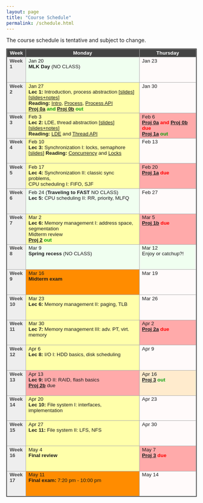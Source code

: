 ```yaml
---
layout: page
title: "Course Schedule"
permalink: /schedule.html
---
```


<style>
table.calendar {
    font-family: arial, helvetica;
    font-size: 10pt;
    empty-cells: show;
    border: 1px solid #000000;
    border-collapse: collapse;
}
table.calendar tr td {
    border: 1px solid #aaaaaa;
}
table.calendar tr {
    vertical-align: top;
    height: 5em;
    background: #ffffff;
}
table.calendar thead tr {
    text-align: center;
    background: #444444;
    color: #ffffff;
    height: auto;
    font-weight: bold;
}
/*.date {
	background: Gainsboro;
}*/
.holiday {
    background: #F0FFF0;
}
.lecture {
    background: #ffffaa;
}
.presentation {
    background: Plum;
}
.exam {
    background: DarkOrange;
}
.important {
    background: #FFEBCD;
}
.nodue {
    background: #FFFAFA;
}
.optional {
    background: Linen;
}
.reading {
    color: Black;
}
.deadline {
    background: #ffaaaa;
}
.hwdue {
    color: #ff0000;
	font-weight: bold;
}
.assignment {
    color: #0aa00a;
	font-weight: bold;
}
.date {
	background: #eeeeee;
    color: #444444;
}
</style>

The course schedule is tentative and subject to change.
<p>
<table class="calendar" cellspacing="0" cellpadding="6" width="100%">
 <thead>
  <tr>
   <td width="10%">Week</td><td width="60%">Monday</td>
   <td width="30%">Thursday</td>
  </tr>
 </thead>

<tr> <!-- week of Jan 20 -->
  <td id="2020-1-20" class="date"><b>Week 1</b></td>
  <td class="holiday">Jan 20<br/>
	<b>MLK Day</b> (NO CLASS)</td>
  <td class="nodue">Jan 23</td>
</tr>
<tr> <!-- week of Jan 27 -->
  <td id="2020-1-27" class="date"><b>Week 2</b></td>
  <td class="lecture">Jan 27<br/>
	<b>Lec 1:</b> Introduction, process abstraction [<a href="./public/lecs/lec1-intro.pdf">slides</a>]
			[<a href="./public/lecs/lec1-intro+notes.pdf">slides+notes</a>]<br/>
	<b>Reading:</b> <a href="http://pages.cs.wisc.edu/~remzi/OSTEP//intro.pdf">Intro</a>, 
		<a href="http://pages.cs.wisc.edu/~remzi/OSTEP/cpu-intro.pdf">Process</a>,
		<a href="http://pages.cs.wisc.edu/~remzi/OSTEP/cpu-api.pdf">Process API</a><br/>
	<span class="assignment"><a href="./proj0a.html">Proj 0a</a> and 
		<a href="./proj0b.html">Proj 0b</a> out</span></td>
  <td class="nodue">Jan 30</td>
</tr>
<tr> <!-- week of Feb 3 -->
  <td id="2020-2-3" class="date"><b>Week 3</b></td>
  <td class="lecture">Feb 3<br/>
	<b>Lec 2:</b> LDE, thread abstraction [<a href="./public/lecs/lec2-lde-thread.pdf">slides</a>] 
		[<a href="./public/lecs/lec2-lde-thread+notes.pdf">slides+notes</a>]<br/>
	<b>Reading:</b> <a href="http://pages.cs.wisc.edu/~remzi/OSTEP/cpu-mechanisms.pdf">LDE</a> and
		<a href="http://pages.cs.wisc.edu/~remzi/OSTEP/threads-api.pdf">Thread API</a>
	</td>
  <td class="deadline">Feb 6<br/>
	<span class="hwdue"><a href="./proj0a.html">Proj 0a</a> and 
		<a href="./proj0b.html">Proj 0b</a> due</span><br/>
	<span class="assignment"><a href="./proj1a.html">Proj 1a</a> out</span></td>
</tr>
<tr> <!-- week of Feb 10 -->
  <td id="2020-2-10" class="date"><b>Week 4</b></td>
  <td class="lecture">Feb 10<br/>
	<b>Lec 3:</b> Synchronization I: locks, semaphore [<a href="./public/lecs/lec3-lock-sem.pdf">slides</a>]
	<b>Reading:</b> <a href="http://pages.cs.wisc.edu/~remzi/OSTEP/threads-intro.pdf">Concurrency</a> and
		<a href="http://pages.cs.wisc.edu/~remzi/OSTEP/threads-locks.pdf">Locks</a></td>
  <td class="nodue">Feb 13</td>
</tr>
<tr> <!-- week of Feb 17 -->
  <td id="2020-2-17" class="date"><b>Week 5</b></td>
  <td class="lecture">Feb 17<br/>
	<b>Lec 4:</b> Synchronization II: classic sync problems,<br/>
		CPU scheduling I: FIFO, SJF</td>
  <td class="deadline">Feb 20<br/>
	<span class="hwdue"><a href="./proj1a.html">Proj 1a</a> due</span></td>
</tr>
<tr> <!-- week of Feb 24 -->
  <td id="2020-2-24" class="date"><b>Week 6</b></td>
  <td class="holiday">Feb 24
	(<b>Traveling to FAST</b> NO CLASS)<br/>
	<b>Lec 5:</b> CPU scheduling II: RR, priority, MLFQ</td>
  <td class="nodue">Feb 27</td>
</tr>
<tr> <!-- week of Mar 2 -->
  <td id="2020-3-2" class="date"><b>Week 7</b></td>
  <td class="lecture">Mar 2<br/>
	<b>Lec 6:</b> Memory management I: address space, segmentation<br/>
		Midterm review<br/>
		<span class="assignment"><a href="./proj2.html">Proj 2</a> out</span></td>
  <td class="deadline">Mar 5<br/>
	<span class="hwdue"><a href="./proj1b.html">Proj 1b</a> due</span></td>
</tr>
<tr> <!-- week of Mar 9 -->
  <td id="2020-3-9" class="date"><b>Week 8</b></td>
  <td class="holiday">Mar 9<br/>
	<b>Spring recess</b> (NO CLASS)</td>
  <td class="holiday">Mar 12<br/>Enjoy or catchup?!</td>
</tr>
<tr> <!-- week of Mar 16 -->
  <td id="2020-3-16" class="date"><b>Week 9</b></td>
  <td class="exam">Mar 16<br/>
	<b>Midterm exam</b></td>
  <td class="nodue">Mar 19</td>
</tr>
<tr> <!-- week of Mar 23 -->
  <td id="2020-3-23" class="date"><b>Week 10</b></td>
  <td class="lecture">Mar 23<br/>
	<b>Lec 6:</b> Memory management II: paging, TLB</td>
  <td class="nodue">Mar 26</td>
</tr>
<tr> <!-- week of Mar 30 -->
  <td id="2020-3-30" class="date"><b>Week 11</b></td>
  <td class="lecture">Mar 30<br/>
	<b>Lec 7:</b> Memory management III: adv. PT, virt. memory</td>
  <td class="deadline">Apr 2<br/>
	<span class="hwdue"><a href="./proj2.html">Proj 2a</a> due</span></td>
</tr>
<tr> <!-- week of Apr 6 -->
  <td id="2020-4-6" class="date"><b>Week 12</b></td>
  <td class="lecture">Apr 6<br/>
	<b>Lec 8:</b> I/O I: HDD basics, disk scheduling</td>
  <td class="nodue">Apr 9</td>
</tr>
<tr> <!-- week of Apr 13 -->
  <td id="2020-4-13" class="date"><b>Week 13</b></td>
  <td class="deadline">Apr 13<br/>
	<b>Lec 9:</b> I/O II: RAID, flash basics<br/>
		<span class="hwdue"><a href="./proj2.html">Proj 2b</a></span> due</td>
  <td class="important">Apr 16<br/>
	<span class="assignment"><a href="./proj3.html">Proj 3</a> out</span></td>
</tr>
<tr> <!-- week of Apr 20 -->
  <td id="2020-4-20" class="date"><b>Week 14</b></td>
  <td class="lecture">Apr 20<br/>
	<b>Lec 10:</b> File system I: interfaces, implementation</td>
  <td class="nodue">Apr 23</td>
</tr>
<tr> <!-- week of Apr 27 -->
  <td id="2020-4-27" class="date"><b>Week 15</b></td>
  <td class="lecture">Apr 27<br/>
	<b>Lec 11:</b> File system II: LFS, NFS</td>
  <td class="nodue">Apr 30</td>
</tr>
<tr> <!-- week of May 4 -->
  <td id="2020-5-4" class="date"><b>Week 16</b></td>
  <td class="lecture">May 4<br/>
	<b>Final review</b></td>
  <td class="deadline">May 7<br/>
	<span class="hwdue"><a href="./proj3.html">Proj 3</a> due</span></td>
</tr>
<tr> <!-- week of May 11 -->
  <td id="2020-5-11" class="date"><b>Week 17</b></td>
  <td class="exam">May 11<br/>
	<b>Final exam:</b> 7:20 pm - 10:00 pm</td>
  <td class="nodue">May 14</td>
</tr>

</table>
